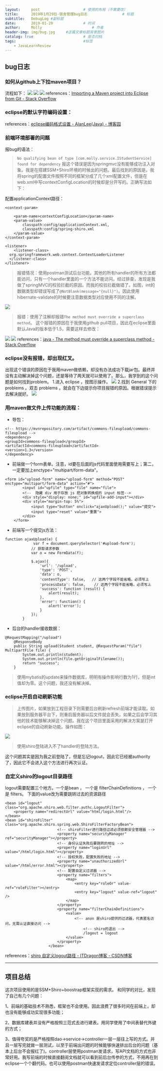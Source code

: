 ```yaml
---
layout:     post   				    # 使用的布局（不需要改）
title:      2019年1月29日-宿舍管理bug日志 				# 标题
subtitle:   DebugLog #副标题
date:       2019-01-29 				# 时间
author:     Molly 						# 作者
header-img: img/bug.jpg 	#这篇文章标题背景图片
catalog: true 						# 是否归档
tags:								#标签
    - JavaLearnReview
---
```

## bug日志
### 如何从github上下拉maven项目？

流程如下：
![](https://i.loli.net/2019/01/29/5c4fdecd2fc4c.png)
![](https://i.loli.net/2019/01/29/5c4fdee476411.png)
![](https://i.loli.net/2019/01/29/5c4fdf05cedb1.png)
references：[Importing a Maven project into Eclipse from Git - Stack Overflow](https://stackoverflow.com/questions/4869815/importing-a-maven-project-into-eclipse-from-git)

### eclipse的默认字符编码设置：

references：[eclipse编码格式设置 - AlanLee(Java) - 博客园](https://www.cnblogs.com/AlanLee/p/5295105.html)


### 前端环境部署的问题

报bug的语法：
> `No qualifying bean of type [com.molly.service.IStudentService] found for dependency`
报这个错误是因为springmvc没有能够成功注入对象。我是在搭建SSM+Shiro环境的时候出的问题。最后找到的原因是。我将spring的配置文件按照不同的框架分成了几个xml配置文件，但是在web.xml中写contextConfigLocation的时候却是分开写的。正确写法如下：



配置applicationContext路径：

```
<context-param>

	<param-name>contextConfigLocation</param-name>
	<param-value>
		classpath:config/applicationContext.xml,
		classpath:config/spring-shiro.xml
	</param-value>
</context-param>

<listener>
	<listener-class>
  org.springframework.web.context.ContextLoaderListener
  </listener-class>
</listener>
```

> 报错情况：使用postman测试后台功能。其他的所有handler的所有方法都能访问，只有一个handler里面的一个方法不能访问。经过排查，发现是我做了springMVC的校验拦截的原因。而我的校验拦截做错了。如图，int的数据类型却错误写成了`@NotBlank(message="{null}")`。因此使用hibernate-validate的时候要注意数据类型对应使用不同的注解。

![](https://i.loli.net/2019/01/29/5c4fe2b50a2e9.png)


> 报错：使用了注解却报错`The method must override a superclass method`。
这个报错的原因在于我使用github pull项目，因此在eclipse里面默认Java的版本低于1.5，需要这样去修改：

![](https://i.loli.net/2019/01/29/5c4fe6037c9f0.png)
![](https://i.loli.net/2019/01/29/5c4fe6286c205.png)
references：[java - The method must override a superclass method - Stack Overflow](https://stackoverflow.com/questions/9891317/the-method-must-override-a-superclass-method)


### eclipse没有报错，却出现红叉。

出现这个错误的原因在于我用maven做依赖，却没有办法成功下载jar包。最终并没有主动解决掉这个问题，还是等待了两天就可以使用了。那么，我学到的这个问题是如何找到problem。
1.进入 eclipse ，按图示操作。
![](https://img-blog.csdn.net/20180511123953832?watermark/2/text/aHR0cHM6Ly9ibG9nLmNzZG4ubmV0L3dlaWRvbmdfeQ==/font/5a6L5L2T/fontsize/400/fill/I0JBQkFCMA==/dissolve/70)
2.找到 General 下的 problems 。双击 problems 。就会在下边提示你项目报错的原因。根据错误提示去解决就好。
![](https://img-blog.csdn.net/20180511124125642?watermark/2/text/aHR0cHM6Ly9ibG9nLmNzZG4ubmV0L3dlaWRvbmdfeQ==/font/5a6L5L2T/fontsize/400/fill/I0JBQkFCMA==/dissolve/70)


### 用maven做文件上传功能的流程：


* 导包：


``````
<!-- https://mvnrepository.com/artifact/commons-fileupload/commons-fileupload -->
<dependency>
<groupId>commons-fileupload</groupId>
<artifactId>commons-fileupload</artifactId>
<version>1.3</version>
</dependency>
``````


* 前端做一个form表单。注意，id要在后面的js代码里面使用需要写上；第二，一定要加上enctype="multipart/form-data"。



``````
<form id="upload-form" name="upload-form" method="POST" enctype="multipart/form-data" action="#">
		<input id="upfile" type="file" name="file">
		<!--  隐藏 div 用于存放 js 把对象转换成的 input 标签-->
		<div style="display: none;" id="upfile-add-input"></div>
        <div style="margin-top: 5%">
            <input type="button" onclick="ajaxUpload();" value="提交">
            <input type="reset" value="重置">
        </div>
	</form>
``````

* 前端写一个提交js方法：


``````
function ajaxUpload(e) {
	    	 var f = document.querySelector('#upload-form');
	        // 获取请求参数
	        var o = new FormData(f);

	        $.ajax({
	            'url': '/upload',
	            'type': 'POST',
	            'data': o,
	            'contentType': false,   // 这两个字段不能省略，必须写上
	            'processData': false,    // 这两个字段不能省略，必须写上
	            'success': function (result) {
	            	alert(result);
	            },
	            'error': function() {
	            	alert('error');
	            }
	        });
	    }
``````


* 后台的handler接收数据：


``````
@RequestMapping("/upload")
	@ResponseBody
	public String upload(Student student, @RequestParam("file") MultipartFile file) {
		System.out.println(student);
		System.out.println(file.getOriginalFilename());
		return "success";
	}
``````


> 使用mybatis的update来操作数据库，明明有操作影响行数为1行，但是int值却为零。这个问题，我还没有解决掉。


### eclipse开启自动刷新功能
> 上传图片，如果放到工程目录下则需要后台刷新refresh前端才能读取。如果放到服务器平台下，则重启服务器以后文件就会丢失。如果之后会学习其他的技术能够解决掉这个问题。我在这个项目里面采用的解决方案是打开eclipse的自动刷新功能。操作如图：

![](https://i.loli.net/2019/01/29/5c4fe902e8511.png)
> 使用shiro登陆进入不了handler的登陆方法。

这个问题其实是因为我之前登陆了，但是忘记logout，因此它已经被authority了，因此它不会进入这个方法进行再次认证。


### 自定义shiro的logout目录路径
logout需要配置三个地方。一个是bean ， 一个是 filterChainDefinitions ， 一个是 filters。
下面的value改为需要跳转过去的资源路径
```
<bean id="logout" class="org.apache.shiro.web.filter.authc.LogoutFilter">
    <property name="redirectUrl" value="html/login.html"/>
</bean>
<bean id="shiroFilter" class="org.apache.shiro.spring.web.ShiroFilterFactoryBean">
        				<!-- shiroFilter进行路径过滤必须依赖安全管理器 -->
        				<property name="securityManager" ref="securityManager"></property>
        				<!-- 身份认证失败后要跳转的地址 -->
        				<property name="loginUrl" value="/html/login.html"></property>
        				<!-- 授权失败，配置失败的地址 -->
        				<property name="unauthorizedUrl" value="/html/error.html"></property>
        				<!-- 配置自定义过滤器 -->
        				<property name="filters">
        					<map>
        						<entry key="roleOr" value-ref="roleFilter"></entry>
        						<entry key="logout" value-ref="logout" />
        					</map>
        				</property>
        				<property name="filterChainDefinitions">
        					<value>
        						<!-- anon 是shiro提供的过滤器，代表匿名访问，无需认证直接访问 -->
        							<!-- shiro的退出 -->
        							/logout = logout
        					</value>
        				</property>
        			</bean>
```

references：[shiro 自定义logout路径 - ITDragon博客 - CSDN博客](https://blog.csdn.net/qq_19558705/article/details/51668698)


***
## 项目总结
这次项目使用的是SSM+Shiro+boostrap框架实现的需求。
和同学的对比，发现了自己有几个问题：


1、前端的基础技术不熟悉，框架也不会使用。因此浪费了很多时间在前端上，却也没有能够成功实现很多功能；


2、数据库建表并没有严格按照三范式去进行建表。用同学使用了中间表替代外键的方式；


3、值得夸奖的是严格按照dao→service→controller一层一层往上写的方式。并且一层写完就做一层测试，以至于前端出问题的时候能够快速排出后台的问题（基本上后台不会报红了)。controller层使用postman发请求，写API文档的方式也非常好用。我写前端的时候直接翻阅文档就可以看到前后台传参的方式，不用再在到eclipse一个个翻代码。也可以使用postman快速发请求定位controller层的错误。
